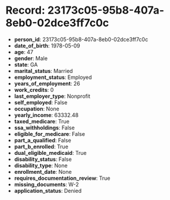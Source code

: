 # Record: 23173c05-95b8-407a-8eb0-02dce3ff7c0c

- **person_id**: 23173c05-95b8-407a-8eb0-02dce3ff7c0c
- **date_of_birth**: 1978-05-09
- **age**: 47
- **gender**: Male
- **state**: GA
- **marital_status**: Married
- **employment_status**: Employed
- **years_of_employment**: 26
- **work_credits**: 0
- **last_employer_type**: Nonprofit
- **self_employed**: False
- **occupation**: None
- **yearly_income**: 63332.48
- **taxed_medicare**: True
- **ssa_withholdings**: False
- **eligible_for_medicare**: False
- **part_a_qualified**: False
- **part_b_enrolled**: True
- **dual_eligible_medicaid**: True
- **disability_status**: False
- **disability_type**: None
- **enrollment_date**: None
- **requires_documentation_review**: True
- **missing_documents**: W-2
- **application_status**: Denied